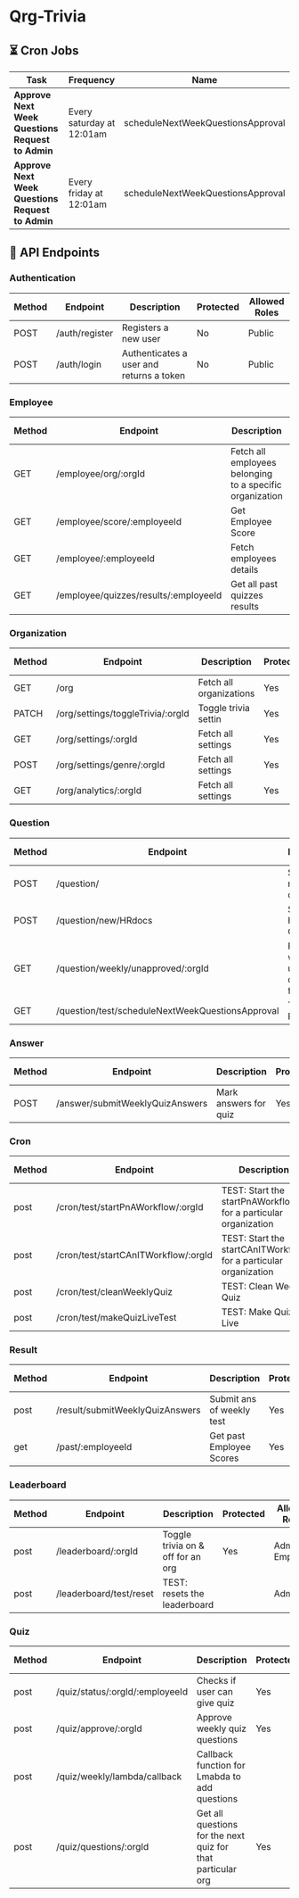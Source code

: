 # Qrg-Trivia

## ⏳ Cron Jobs

| Task                                             | Frequency                 | Name                              |
| ------------------------------------------------ | ------------------------- | --------------------------------- |
| **Approve Next Week Questions Request to Admin** | Every saturday at 12:01am | scheduleNextWeekQuestionsApproval |
| **Approve Next Week Questions Request to Admin** | Every friday at 12:01am   | scheduleNextWeekQuestionsApproval |

## 🔌 API Endpoints

### Authentication

| Method | Endpoint       | Description                              | Protected | Allowed Roles |
| ------ | -------------- | ---------------------------------------- | --------- | ------------- |
| POST   | /auth/register | Registers a new user                     | No        | Public        |
| POST   | /auth/login    | Authenticates a user and returns a token | No        | Public        |

### Employee

| Method | Endpoint                              | Description                                              | Protected | Allowed Roles |
| ------ | ------------------------------------- | -------------------------------------------------------- | --------- | ------------- |
| GET    | /employee/org/:orgId                  | Fetch all employees belonging to a specific organization | Yes       | Admin         |
| GET    | /employee/score/:employeeId           | Get Employee Score                                       | Yes       | Employee      |
| GET    | /employee/:employeeId                 | Fetch employees details                                  | Yes       | Employee      |
| GET    | /employee/quizzes/results/:employeeId | Get all past quizzes results                             | Yes       | Employee      |

### Organization

| Method | Endpoint                          | Description             | Protected | Allowed Roles |
| ------ | --------------------------------- | ----------------------- | --------- | ------------- |
| GET    | /org                              | Fetch all organizations | Yes       | Public        |
| PATCH  | /org/settings/toggleTrivia/:orgId | Toggle trivia settin    | Yes       | Admin         |
| GET    | /org/settings/:orgId              | Fetch all settings      | Yes       | Admin         |
| POST   | /org/settings/genre/:orgId        | Fetch all settings      | Yes       | Admin         |
| GET    | /org/analytics/:orgId             | Fetch all settings      | Yes       | Admin         |

### Question

| Method | Endpoint                                         | Description                                | Protected | Allowed Roles |
| ------ | ------------------------------------------------ | ------------------------------------------ | --------- | ------------- |
| POST   | /question/                                       | Submit a new question                      | Yes       | Employee      |
| POST   | /question/new/HRdocs                             | Saves New HR Docs Questions                |           |               |
| GET    | /question/weekly/unapproved/:orgId               | Fetch weekly unapproved questions for quiz | Yes       | Admin         |
| GET    | /question/test/scheduleNextWeekQuestionsApproval | TEST ROUTE                                 |           |               |

### Answer

| Method | Endpoint                        | Description           | Protected | Allowed Roles |
| ------ | ------------------------------- | --------------------- | --------- | ------------- |
| POST   | /answer/submitWeeklyQuizAnswers | Mark answers for quiz | Yes       | Employee      |

### Cron

| Method | Endpoint                             | Description                                                      | Protected | Allowed Roles |
| ------ | ------------------------------------ | ---------------------------------------------------------------- | --------- | ------------- |
| post   | /cron/test/startPnAWorkflow/:orgId   | TEST: Start the startPnAWorkflow for a particular organization   |           |               |
| post   | /cron/test/startCAnITWorkflow/:orgId | TEST: Start the startCAnITWorkflow for a particular organization |           |               |
| post   | /cron/test/cleanWeeklyQuiz           | TEST: Clean Weekly Quiz                                          |           |               |
| post   | /cron/test/makeQuizLiveTest          | TEST: Make Quiz Live                                             |           |               |

### Result

| Method | Endpoint                        | Description               | Protected | Allowed Roles |
| ------ | ------------------------------- | ------------------------- | --------- | ------------- |
| post   | /result/submitWeeklyQuizAnswers | Submit ans of weekly test | Yes       | Employee      |
| get    | /past/:employeeId               | Get past Employee Scores  | Yes       | Employee      |

### Leaderboard

| Method | Endpoint                | Description                       | Protected | Allowed Roles   |
| ------ | ----------------------- | --------------------------------- | --------- | --------------- |
| post   | /leaderboard/:orgId     | Toggle trivia on & off for an org | Yes       | Admin, Employee |
| post   | /leaderboard/test/reset | TEST: resets the leaderboard      |           | Admin           |

### Quiz

| Method | Endpoint                        | Description                                                 | Protected | Allowed Roles |
| ------ | ------------------------------- | ----------------------------------------------------------- | --------- | ------------- |
| post   | /quiz/status/:orgId/:employeeId | Checks if user can give quiz                                | Yes       | Employee      |
| post   | /quiz/approve/:orgId            | Approve weekly quiz questions                               | Yes       | Admin         |
| post   | /quiz/weekly/lambda/callback    | Callback function for Lmabda to add questions               |           |               |
| post   | /quiz/questions/:orgId          | Get all questions for the next quiz for that particular org | Yes       | Employee      |
